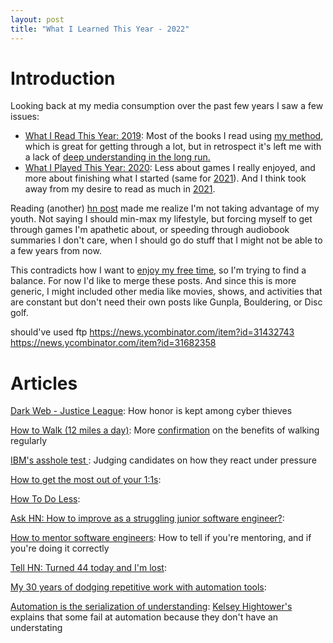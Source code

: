 ```yaml
---
layout: post
title: "What I Learned This Year - 2022"
---
```


# Introduction

Looking back at my media consumption over the past few years I saw a few issues:
* [What I Read This Year: 2019]({{site.baseurl}}/2020/01/02/what-i-read-this-year.html): Most of the books I read using [my method]({{site.baseurl}}/2020/10/01/how-i-read.html), which is great for getting through a lot, but in retrospect it's left me with a lack of [deep understanding in the long run.](https://news.ycombinator.com/item?id=29621642)
* [What I Played This Year: 2020]({{site.baseurl}}/2021/01/02/what-i-played-this-year.html): Less about games I really enjoyed, and more about finishing what I started (same for [2021]({{site.baseurl}}/2022/01/02/what-i-played-this-year.html)). And I think took away from my desire to read as much in [2021]({{site.baseurl}}/2022/01/01/what-i-read-this-year.html).

Reading (another) [hn post](https://news.ycombinator.com/item?id=29755155) made me realize I'm not taking advantage of my youth. Not saying I should min-max my lifestyle, but forcing myself to get through games I'm apathetic about, or speeding through audiobook summaries I don't care, when I should go do stuff that I might not be able to a few years from now.

This contradicts how I want to [enjoy my free time]({{site.baseurl}}/2021/06/01/purposeful-play.html), so I'm trying to find a balance. For now I'd like to merge these posts. And since this is more generic, I might included other media like movies, shows, and activities that are constant but don't need their own posts like Gunpla, Bouldering, or Disc golf.

should've used ftp
https://news.ycombinator.com/item?id=31432743
https://news.ycombinator.com/item?id=31682358

# Articles

[Dark Web - Justice League](https://analyst1.com/blog/dark-web-justice-league): How honor is kept among cyber thieves

[How to Walk (12 miles a day)](https://walkingtheworld.substack.com/p/how-to-walk-12-miles-a-day): More [confirmation](https://hbr.org/2021/02/dont-underestimate-the-power-of-a-walk) on the benefits of walking regularly

[IBM's asshole test ](https://johnpublic.mataroa.blog/blog/the-asshole-test/): Judging candidates on how they react under pressure

[How to get the most out of your 1:1s](https://erik.wiffin.com/posts/how-to-get-the-most-out-of-your-11s/): 

[How To Do Less](https://alexturek.com/2022-03-07-How-to-do-less/):

[Ask HN: How to improve as a struggling junior software engineer?](https://news.ycombinator.com/item?id=30974544):

[How to mentor software engineers](https://xdg.me/mentor-engineers/): How to tell if you're mentoring, and if you're doing it correctly

[Tell HN: Turned 44 today and I'm lost](https://news.ycombinator.com/item?id=31028795): 

[My 30 years of dodging repetitive work with automation tools](https://www.tines.com/blog/my-thirty-years-of-dodging-repetitive-work-with-automation-tools): 

[Automation is the serialization of understanding](https://changelog.com/posts/automation-is-the-serialization-of-understanding): [Kelsey Hightower's](https://en.wikipedia.org/wiki/Kelsey_Hightower) explains that some fail at automation because they don't have an understating